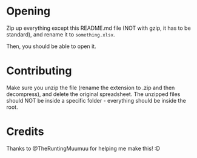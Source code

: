 # Opening
Zip up everything except this README.md file (NOT with gzip, it has to be standard), and rename it to `something.xlsx`.

Then, you should be able to open it.

# Contributing
Make sure you unzip the file (rename the extension to .zip and then decompress), and delete the original spreadsheet. The unzipped files should NOT be inside a specific folder - everything should be inside the root.

# Credits
Thanks to @TheRuntingMuumuu for helping me make this! :D
